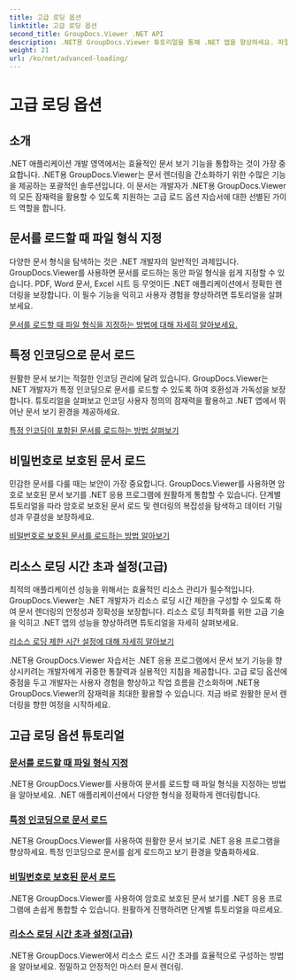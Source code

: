 ```yaml
---
title: 고급 로딩 옵션
linktitle: 고급 로딩 옵션
second_title: GroupDocs.Viewer .NET API
description: .NET용 GroupDocs.Viewer 튜토리얼을 통해 .NET 앱을 향상하세요. 파일 형식 지정, 인코딩 관리, 비밀번호로 보호된 문서 로드 등의 방법을 알아보세요.
weight: 21
url: /ko/net/advanced-loading/
---
```


# 고급 로딩 옵션

## 소개

.NET 애플리케이션 개발 영역에서는 효율적인 문서 보기 기능을 통합하는 것이 가장 중요합니다. .NET용 GroupDocs.Viewer는 문서 렌더링을 간소화하기 위한 수많은 기능을 제공하는 포괄적인 솔루션입니다. 이 문서는 개발자가 .NET용 GroupDocs.Viewer의 모든 잠재력을 활용할 수 있도록 지원하는 고급 로드 옵션 자습서에 대한 선별된 가이드 역할을 합니다.

## 문서를 로드할 때 파일 형식 지정
다양한 문서 형식을 탐색하는 것은 .NET 개발자의 일반적인 과제입니다. GroupDocs.Viewer를 사용하면 문서를 로드하는 동안 파일 형식을 쉽게 지정할 수 있습니다. PDF, Word 문서, Excel 시트 등 무엇이든 .NET 애플리케이션에서 정확한 렌더링을 보장합니다. 이 필수 기능을 익히고 사용자 경험을 향상하려면 튜토리얼을 살펴보세요.

[문서를 로드할 때 파일 형식을 지정하는 방법에 대해 자세히 알아보세요.](./specify-file-type/)

## 특정 인코딩으로 문서 로드
원활한 문서 보기는 적절한 인코딩 관리에 달려 있습니다. GroupDocs.Viewer는 .NET 개발자가 특정 인코딩으로 문서를 로드할 수 있도록 하여 호환성과 가독성을 보장합니다. 튜토리얼을 살펴보고 인코딩 사용자 정의의 잠재력을 활용하고 .NET 앱에서 뛰어난 문서 보기 환경을 제공하세요.

[특정 인코딩이 포함된 문서를 로드하는 방법 살펴보기](./load-documents-encoding/)

## 비밀번호로 보호된 문서 로드
민감한 문서를 다룰 때는 보안이 가장 중요합니다. GroupDocs.Viewer를 사용하면 암호로 보호된 문서 보기를 .NET 응용 프로그램에 원활하게 통합할 수 있습니다. 단계별 튜토리얼을 따라 암호로 보호된 문서 로드 및 렌더링의 복잡성을 탐색하고 데이터 기밀성과 무결성을 보장하세요.

[비밀번호로 보호된 문서를 로드하는 방법 알아보기](./load-password-protected-document/)

## 리소스 로딩 시간 초과 설정(고급)
최적의 애플리케이션 성능을 위해서는 효율적인 리소스 관리가 필수적입니다. GroupDocs.Viewer는 .NET 개발자가 리소스 로딩 시간 제한을 구성할 수 있도록 하여 문서 렌더링의 안정성과 정확성을 보장합니다. 리소스 로딩 최적화를 위한 고급 기술을 익히고 .NET 앱의 성능을 향상하려면 튜토리얼을 자세히 살펴보세요.

[리소스 로딩 제한 시간 설정에 대해 자세히 알아보기](./set-resource-loading-timeout/)

.NET용 GroupDocs.Viewer 자습서는 .NET 응용 프로그램에서 문서 보기 기능을 향상시키려는 개발자에게 귀중한 통찰력과 실용적인 지침을 제공합니다. 고급 로딩 옵션에 중점을 두고 개발자는 사용자 경험을 향상하고 작업 흐름을 간소화하며 .NET용 GroupDocs.Viewer의 잠재력을 최대한 활용할 수 있습니다. 지금 바로 원활한 문서 렌더링을 향한 여정을 시작하세요.
## 고급 로딩 옵션 튜토리얼
### [문서를 로드할 때 파일 형식 지정](./specify-file-type/)
.NET용 GroupDocs.Viewer를 사용하여 문서를 로드할 때 파일 형식을 지정하는 방법을 알아보세요. .NET 애플리케이션에서 다양한 형식을 정확하게 렌더링합니다.
### [특정 인코딩으로 문서 로드](./load-documents-encoding/)
.NET용 GroupDocs.Viewer를 사용하여 원활한 문서 보기로 .NET 응용 프로그램을 향상하세요. 특정 인코딩으로 문서를 쉽게 로드하고 보기 환경을 맞춤화하세요.
### [비밀번호로 보호된 문서 로드](./load-password-protected-document/)
.NET용 GroupDocs.Viewer를 사용하여 암호로 보호된 문서 보기를 .NET 응용 프로그램에 손쉽게 통합할 수 있습니다. 원활하게 진행하려면 단계별 튜토리얼을 따르세요.
### [리소스 로딩 시간 초과 설정(고급)](./set-resource-loading-timeout/)
.NET용 GroupDocs.Viewer에서 리소스 로드 시간 초과를 효율적으로 구성하는 방법을 알아보세요. 정밀하고 안정적인 마스터 문서 렌더링.